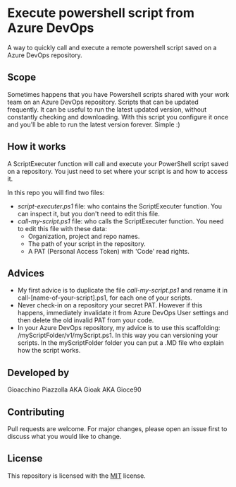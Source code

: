 # Execute powershell script from Azure DevOps
A way to quickly call and execute a remote powershell script saved on a Azure DevOps repository.



## Scope
Sometimes happens that you have Powershell scripts shared with your work team on an Azure DevOps repository. Scripts that can be updated frequently. It can be useful to run the latest updated version, without constantly checking and downloading. With this script you configure it once and you'll be able to run the latest version forever. Simple :)

## How it works

A ScriptExecuter function will call and execute your PowerShell script saved on a repository. You just need to set where your script is and how to access it.

In this repo you will find two files:
- *script-executer.ps1* file: who contains the ScriptExecuter function. You can inspect it, but you don't need to edit this file.
- *call-my-script.ps1* file: who calls the ScriptExecuter function. You need to edit this file with these data: 
    - Organization, project and repo names.
    - The path of your script in the repository.
    - A PAT (Personal Access Token) with 'Code' read rights.

## Advices
- My first advice is to duplicate the file *call-my-script.ps1* and rename it in call-[name-of-your-script].ps1, for each one of your scripts.
- Never check-in on a repository your secret PAT. However if this happens, immediately invalidate it from Azure DevOps User settings and then delete the old invalid PAT from your code.
- In your Azure DevOps repository, my advice is to use this scaffolding: /myScriptFolder/v1/myScript.ps1. In this way you can versioning your scripts. In the myScriptFolder folder you can put a .MD file who explain how the script works.

## Developed by
Gioacchino Piazzolla AKA Gioak AKA Gioce90

## Contributing
Pull requests are welcome. For major changes, please open an issue first to discuss what you would like to change.

## License
This repository is licensed with the [MIT](LICENSE) license.